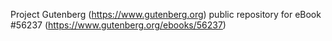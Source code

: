 Project Gutenberg (https://www.gutenberg.org) public repository for
eBook #56237 (https://www.gutenberg.org/ebooks/56237)
